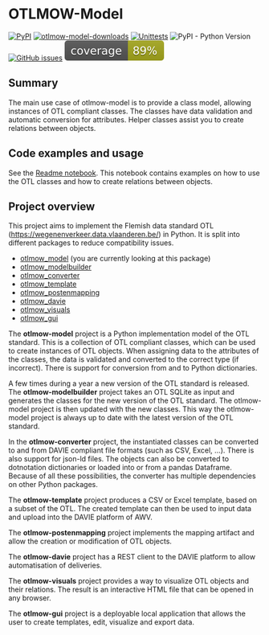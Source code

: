 # OTLMOW-Model
[![PyPI](https://img.shields.io/pypi/v/otlmow-model?label=latest%20release)](https://pypi.org/project/otlmow-model/)
[![otlmow-model-downloads](https://img.shields.io/pypi/dm/otlmow-model)](https://pypi.org/project/otlmow-model/)
[![Unittests](https://github.com/davidvlaminck/OTLMOW-Model/actions/workflows/unittest.yml/badge.svg)](https://github.com/davidvlaminck/OTLMOW-Model/actions/workflows/unittest.yml)
![PyPI - Python Version](https://img.shields.io/pypi/pyversions/otlmow-model)
[![GitHub issues](https://img.shields.io/github/issues/davidvlaminck/OTLMOW-Model)](https://github.com/davidvlaminck/OTLMOW-Model/issues)
[![coverage](https://github.com/davidvlaminck/OTLMOW-Model/blob/master/UnitTests/coverage.svg)](https://htmlpreview.github.io/?https://github.com/davidvlaminck/OTLMOW-Model/blob/master/UnitTests/htmlcov/index.html)


## Summary
The main use case of otlmow-model is to provide a class model, allowing instances of OTL compliant classes. The classes have data validation and automatic conversion for attributes. Helper classes assist you to create relations between objects.

## Code examples and usage
See the [Readme notebook](https://github.com/davidvlaminck/OTLMOW-Model/blob/master/Readme.ipynb). This notebook contains examples on how to use the OTL classes and how to create relations between objects.

## Project overview 
This project aims to implement the Flemish data standard OTL (https://wegenenverkeer.data.vlaanderen.be/) in Python.
It is split into different packages to reduce compatibility issues.
- [otlmow_model](https://github.com/davidvlaminck/OTLMOW-Model) (you are currently looking at this package)
- [otlmow_modelbuilder](https://github.com/davidvlaminck/OTLMOW-ModelBuilder)
- [otlmow_converter](https://github.com/davidvlaminck/OTLMOW-Converter)
- [otlmow_template](https://github.com/davidvlaminck/OTLMOW-Template)
- [otlmow_postenmapping](https://github.com/davidvlaminck/OTLMOW-PostenMapping)
- [otlmow_davie](https://github.com/davidvlaminck/OTLMOW-DAVIE)
- [otlmow_visuals](https://github.com/davidvlaminck/OTLMOW-Visuals)
- [otlmow_gui](https://github.com/davidvlaminck/OTLMOW-GUI)

The **otlmow-model** project is a Python implementation model of the OTL standard. This is a collection of OTL compliant classes, which can be used to create instances of OTL objects. When assigning data to the attributes of the classes, the data is validated and converted to the correct type (if incorrect). There is support for conversion from and to Python dictionaries.

A few times during a year a new version of the OTL standard is released. The **otlmow-modelbuilder** project takes an OTL SQLite as input and generates the classes for the new version of the OTL standard. The otlmow-model project is then updated with the new classes. This way the otlmow-model project is always up to date with the latest version of the OTL standard.

In the **otlmow-converter** project, the instantiated classes can be converted to and from DAVIE compliant file formats (such as CSV, Excel, ...). There is also support for json-ld files. The objects can also be converted to dotnotation dictionaries or loaded into or from a pandas Dataframe. Because of all these possibilities, the converter has multiple dependencies on other Python packages.

The **otlmow-template** project produces a CSV or Excel template, based on a subset of the OTL. The created template can then be used to input data and upload into the DAVIE platform of AWV.

The **otlmow-postenmapping** project implements the mapping artifact and allow the creation or modification of OTL objects.

The **otlmow-davie** project has a REST client to the DAVIE platform to allow automatisation of deliveries.

The **otlmow-visuals** project provides a way to visualize OTL objects and their relations. The result is an interactive HTML file that can be opened in any browser.

The **otlmow-gui** project is a deployable local application that allows the user to create templates, edit, visualize and export data.
